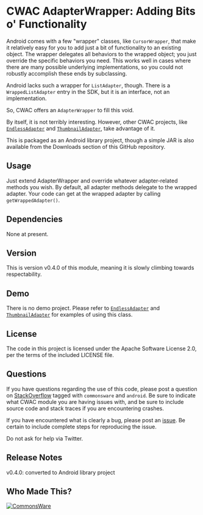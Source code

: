CWAC AdapterWrapper: Adding Bits o' Functionality
=================================================

Android comes with a few "wrapper" classes, like `CursorWrapper`,
that make it relatively easy for you to add just a bit of
functionality to an existing object. The wrapper delegates
all behaviors to the wrapped object; you just override the
specific behaviors you need. This works well in cases where
there are many possible underlying implementations, so you
could not robustly accomplish these ends by subclassing.

Android lacks such a wrapper for `ListAdapter`, though. There
is a `WrappedListAdapter` entry in the SDK, but it is an interface,
not an implementation.

So, CWAC offers an `AdapterWrapper` to fill this void.

By itself, it is not terribly interesting. However, other CWAC
projects, like [`EndlessAdapter`][endless] and
[`ThumbnailAdapter`][thumbnail], take advantage of it.

This is packaged as an Android library project, though a simple
JAR is also available from the Downloads section of this
GitHub repository.

Usage
-----
Just extend AdapterWrapper and override whatever adapter-related
methods you wish. By default, all adapter methods delegate to the
wrapped adapter. Your code can get at the wrapped adapter by
calling `getWrappedAdapter()`.

Dependencies
------------
None at present.

Version
-------
This is version v0.4.0 of this module, meaning it is slowly climbing
towards respectability.

Demo
----
There is no demo project. Please refer to
[`EndlessAdapter`][endless] and [`ThumbnailAdapter`][thumbnail]
for examples of using this class.

License
-------
The code in this project is licensed under the Apache
Software License 2.0, per the terms of the included LICENSE
file.

Questions
---------
If you have questions regarding the use of this code, please post a question
on [StackOverflow](http://stackoverflow.com/questions/ask) tagged with `commonsware` and `android`. Be sure to indicate
what CWAC module you are having issues with, and be sure to include source code 
and stack traces if you are encountering crashes.

If you have encountered what is clearly a bug, please post an [issue](https://github.com/commonsguy/cwac-adapter/issues). Be certain to include complete steps
for reproducing the issue.

Do not ask for help via Twitter.

Release Notes
-------------
v0.4.0: converted to Android library project

Who Made This?
--------------
<a href="http://commonsware.com">![CommonsWare](http://commonsware.com/images/logo.png)</a>

[gg]: http://groups.google.com/group/cw-android
[endless]: http://github.com/commonsguy/cwac-endless/tree/master
[thumbnail]: http://github.com/commonsguy/cwac-thumbnail/tree/master
